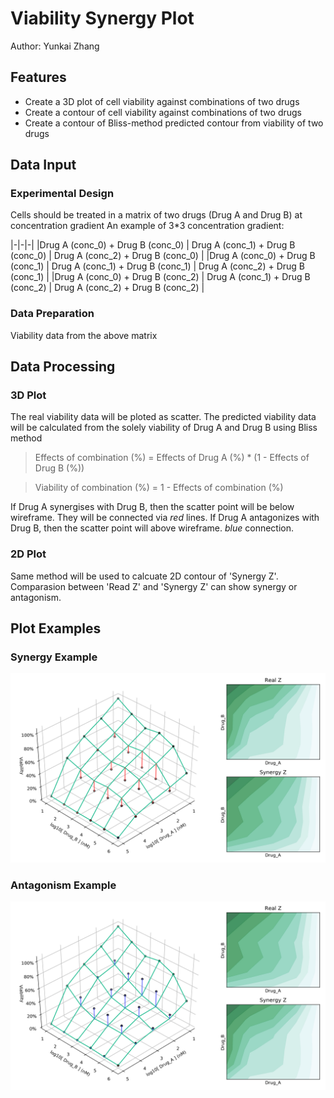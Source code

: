 # Viability Synergy Plot
 Author: Yunkai Zhang

## Features
* Create a 3D plot of cell viability against combinations of two drugs
* Create a contour of cell viability against combinations of two drugs
* Create a contour of Bliss-method predicted contour from viability of two drugs

## Data Input
### Experimental Design
Cells should be treated in a matrix of two drugs (Drug A and Drug B) at concentration gradient
An example of 3\*3 concentration gradient:

|-|-|-|
|Drug A (conc_0) + Drug B (conc_0) | Drug A (conc_1) + Drug B (conc_0) | Drug A (conc_2) + Drug B (conc_0) |
|Drug A (conc_0) + Drug B (conc_1) | Drug A (conc_1) + Drug B (conc_1) | Drug A (conc_2) + Drug B (conc_1) |
|Drug A (conc_0) + Drug B (conc_2) | Drug A (conc_1) + Drug B (conc_2) | Drug A (conc_2) + Drug B (conc_2) |

### Data Preparation
Viability data from the above matrix

## Data Processing
### 3D Plot
The real viability data will be ploted as scatter.
The predicted viability data will be calculated from the solely viability of Drug A and Drug B using Bliss method

> Effects of combination (%) = Effects of Drug A (%) * (1 - Effects of Drug B (%))

> Viability of combination (%) = 1 - Effects of combination (%)

If Drug A synergises with Drug B, then the scatter point will be below wireframe. They will be connected via *red* lines.
If Drug A antagonizes with Drug B, then the scatter point will above wireframe. *blue* connection.

### 2D Plot
Same method will be used to calcuate 2D contour of 'Synergy Z'.
Comparasion between 'Read Z' and 'Synergy Z' can show synergy or antagonism. 

## Plot Examples
### Synergy Example
![Synergy Example](https://github.com/helloemilychan/Viability_Synergy_Plot/blob/master/example/Synergy_example.png)
### Antagonism Example
![Antagonism Example](https://raw.githubusercontent.com/helloemilychan/Viability_Synergy_Plot/master/example/Antagonism_example.png)